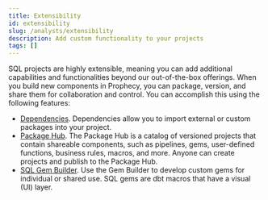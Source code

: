 ```yaml
---
title: Extensibility
id: extensibility
slug: /analysts/extensibility
description: Add custom functionality to your projects
tags: []
---
```


SQL projects are highly extensible, meaning you can add additional capabilities and functionalities beyond our out-of-the-box offerings. When you build new components in Prophecy, you can package, version, and share them for collaboration and control. You can accomplish this using the following features:

- [Dependencies](/analysts/dependencies). Dependencies allow you to import external or custom packages into your project.
- [Package Hub](/engineers/package-hub). The Package Hub is a catalog of versioned projects that contain shareable components, such as pipelines, gems, user-defined functions, business rules, macros, and more. Anyone can create projects and publish to the Package Hub.
- [SQL Gem Builder](/analysts/gem-builder). Use the Gem Builder to develop custom gems for individual or shared use. SQL gems are dbt macros that have a visual (UI) layer.
